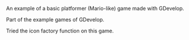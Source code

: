 An example of a basic platformer (Mario-like) game made with GDevelop.

Part of the example games of GDevelop.

Tried the icon factory function on this game.